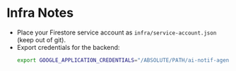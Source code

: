 # Infra Notes

- Place your Firestore service account as `infra/service-account.json` (keep out of git).
- Export credentials for the backend:
  ```bash
  export GOOGLE_APPLICATION_CREDENTIALS="/ABSOLUTE/PATH/ai-notif-agent/infra/service-account.json"
  ```

